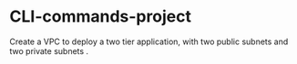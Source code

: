 # CLI-commands-project
Create a VPC to deploy a two tier application, with two public subnets and two private subnets .
